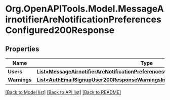 # Org.OpenAPITools.Model.MessageAirnotifierAreNotificationPreferencesConfigured200Response

## Properties

Name | Type | Description | Notes
------------ | ------------- | ------------- | -------------
**Users** | [**List&lt;MessageAirnotifierAreNotificationPreferencesConfigured200ResponseUsersInner&gt;**](MessageAirnotifierAreNotificationPreferencesConfigured200ResponseUsersInner.md) |  | 
**Warnings** | [**List&lt;AuthEmailSignupUser200ResponseWarningsInner&gt;**](AuthEmailSignupUser200ResponseWarningsInner.md) |  | [optional] 

[[Back to Model list]](../README.md#documentation-for-models) [[Back to API list]](../README.md#documentation-for-api-endpoints) [[Back to README]](../README.md)

